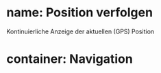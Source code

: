 ﻿# name: Position verfolgen

Kontinuierliche Anzeige der aktuellen (GPS) Position

# container: Navigation